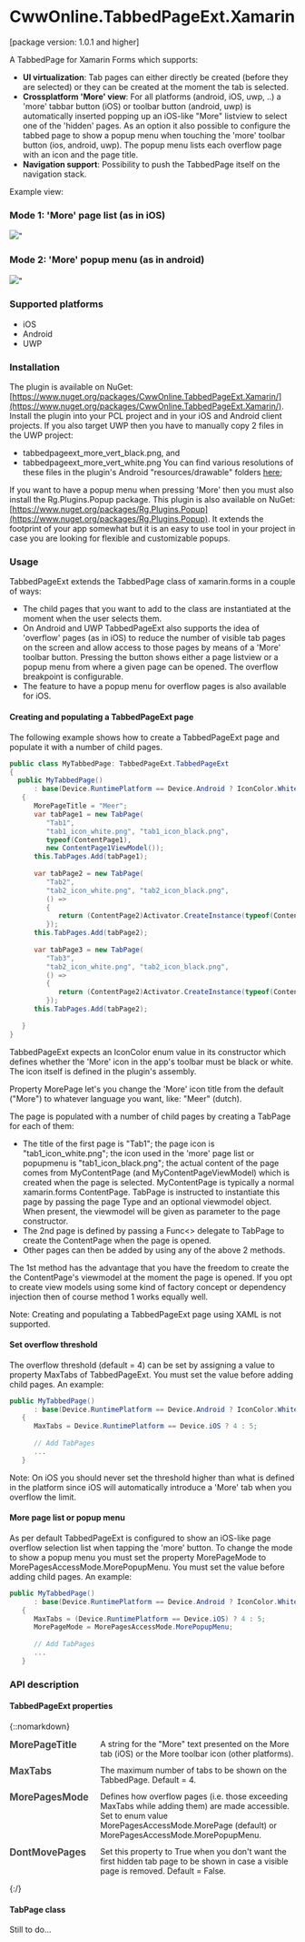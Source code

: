 # CwwOnline.TabbedPageExt.Xamarin

[package version: 1.0.1 and higher]

A TabbedPage for Xamarin Forms which supports:
* **UI virtualization**: Tab pages can either directly be created (before they are selected) or they can be created at the moment the tab is selected.
* **Crossplatform 'More' view**: For all platforms (android, iOS, uwp, ..) a 'more' tabbar button (iOS) or toolbar button (android, uwp) is automatically inserted popping up an iOS-like "More" listview to select one of the 'hidden' pages.
As an option it also possible to configure the tabbed page to show a popup menu when touching the 'more' toolbar button (ios, android, uwp). The popup menu lists each overflow page with an icon and the page title.
* **Navigation support**: Possibility to push the TabbedPage itself on the navigation stack. 

Example view:

### Mode 1: 'More' page list (as in iOS)
![](doc/tabbedpage_moreview.png)"

### Mode 2: 'More' popup menu (as in android)
![](doc/tabbedpage_morepopup.PNG)"

### Supported platforms
- iOS
- Android
- UWP

### Installation
The plugin is available on NuGet:  [https://www.nuget.org/packages/CwwOnline.TabbedPageExt.Xamarin/](https://www.nuget.org/packages/CwwOnline.TabbedPageExt.Xamarin/).
Install the plugin into your PCL project and in your iOS and Android client projects.
If you also target UWP then you have to manually copy 2 files in the UWP project:
- tabbedpageext_more_vert_black.png, and
- tabbedpageext_more_vert_white.png
You can find various resolutions of these files in the plugin's Android "resources/drawable" folders [here](TabbedPageExt/TabbedPageExt.Android/Resources);

If you want to have a popup menu when pressing 'More' then you must also install the Rg.Plugins.Popup package. This plugin is also available on NuGet: [https://www.nuget.org/packages/Rg.Plugins.Popup](https://www.nuget.org/packages/Rg.Plugins.Popup).
It extends the footprint of your app somewhat but it is an easy to use tool in your project in case you are looking for flexible and customizable popups.

### Usage
TabbedPageExt extends the TabbedPage class of xamarin.forms in a couple of ways:
- The child pages that you want to add to the class are instantiated at the moment when the user selects them.
- On Android and UWP TabbedPageExt also supports the idea of 'overflow' pages (as in iOS) to  reduce the number of visible tab pages on the screen and allow access to those pages by means of a 'More' toolbar button. Pressing the button shows either a page listview or a popup menu from where a given page can be opened.
The overflow breakpoint is configurable.
- The feature to have a popup menu for overflow pages is also available for iOS.

#### Creating and populating a TabbedPageExt page

The following example shows how to create a TabbedPageExt page and populate it with a number of child pages.
```csharp
public class MyTabbedPage: TabbedPageExt.TabbedPageExt
{
  public MyTabbedPage()
      : base(Device.RuntimePlatform == Device.Android ? IconColor.White : IconColor.Black)
   {
      MorePageTitle = "Meer";
      var tabPage1 = new TabPage(
         "Tab1",
         "tab1_icon_white.png", "tab1_icon_black.png",
         typeof(ContentPage1),
         new ContentPage1ViewModel());
      this.TabPages.Add(tabPage1);
      
      var tabPage2 = new TabPage(
         "Tab2",
         "tab2_icon_white.png", "tab2_icon_black.png",
         () =>
         {
            return (ContentPage2)Activator.CreateInstance(typeof(ContentPage2), new ContentPage2ViewModel());
         });
      this.TabPages.Add(tabPage2);
      
      var tabPage3 = new TabPage(
         "Tab3",
         "tab2_icon_white.png", "tab2_icon_black.png",
         () =>
         {
            return (ContentPage2)Activator.CreateInstance(typeof(ContentPage2), new ContentPage2ViewModel());
         });
      this.TabPages.Add(tabPage2);
      
   }
}
```
TabbedPageExt expects an IconColor enum value in its constructor which defines whether the 'More' icon in the app's toolbar must be black or white. The icon itself is defined in the plugin's assembly.

Property MorePage let's you change the 'More' icon title from the default ("More") to whatever language you want, like: "Meer" (dutch). 

The page is populated with a number of child pages by creating a TabPage for each of them:
- The title of the first page is "Tab1"; the page icon is "tab1_icon_white.png"; the icon used in the 'more' page list or popupmenu is "tab1_icon_black.png"; the actual content of the page comes from MyContentPage (and MyContentPageViewModel) which is created when the page is selected.
MyContentPage is typically a normal xamarin.forms ContentPage. TabPage is instructed to instantiate this page by passing the page Type and an optional viewmodel object. When present, the viewmodel will be given as parameter to the page constructor.
- The 2nd page is defined by passing a Func<> delegate to TabPage to create the ContentPage when the page is opened.
- Other pages can then be added by using any of the above 2 methods.

The 1st method has the advantage that you have the freedom to create the the ContentPage's viewmodel at the moment the page is opened. If you opt to create view models using some kind of factory concept or dependency injection then of course method 1 works equally well.

Note: Creating and populating a TabbedPageExt page using XAML is not supported. 

#### Set overflow threshold
The overflow threshold (default = 4) can be set by assigning a value to property MaxTabs of TabbedPageExt. You must set the value before adding child pages. An example:
```csharp
public MyTabbedPage()
      : base(Device.RuntimePlatform == Device.Android ? IconColor.White : IconColor.Black)
   {
      MaxTabs = Device.RuntimePlatform == Device.iOS ? 4 : 5;
      
      // Add TabPages
      ...
   }
```
Note: On iOS you should never set the threshold higher than what is defined in the platform since iOS will automatically introduce a 'More' tab when you overflow the limit.


#### More page list or popup menu
As per default TabbedPageExt is configured to show an iOS-like page overflow selection list when tapping the 'more' button.
To change the mode to show a popup menu you must set the property MorePageMode to MorePagesAccessMode.MorePopupMenu. You must set the value before adding child pages. An example:
```csharp
public MyTabbedPage()
      : base(Device.RuntimePlatform == Device.Android ? IconColor.White : IconColor.Black)
   {
      MaxTabs = (Device.RuntimePlatform == Device.iOS) ? 4 : 5;
      MorePageMode = MorePagesAccessMode.MorePopupMenu;
      
      // Add TabPages
      ...
   }
```


### API description

#### TabbedPageExt properties
{::nomarkdown}

<div style="margin-bottom: 12px;">
<div style="float:left; width:150px; color: #454545; font-size: 1.2em; font-weight: bold;">MorePageTitle</div>
<div style="margin-left:160px;">A string for the "More" text presented on the More tab (iOS) or the More toolbar icon (other platforms).</div>
</div>

<div style="margin-bottom: 12px;">
<div style="float:left; width:150px; color: #454545; font-size: 1.2em; font-weight: bold;">MaxTabs</div>
<div style="margin-left:160px;">The maximum number of tabs to be shown on the TabbedPage. Default = 4.</div>
</div>

<div style="margin-bottom: 12px;">
<div style="float:left; width:150px; color: #454545; font-size: 1.2em; font-weight: bold;">MorePagesMode</div>
<div style="margin-left:160px;">Defines how overflow pages (i.e. those exceeding MaxTabs while adding them) are made accessible. Set to enum value MorePagesAccessMode.MorePage (default) or  MorePagesAccessMode.MorePopupMenu.</div>
</div>

<div style="margin-bottom: 12px;">
<div style="float:left; width:150px; color: #454545; font-size: 1.2em; font-weight: bold;">DontMovePages</div>
<div style="margin-left:160px;">Set this property to True when you don't want the first hidden tab page to be shown in case a visible page is removed. Default = False.</div>
</div>

{:/}

#### TabPage class
Still to do...

